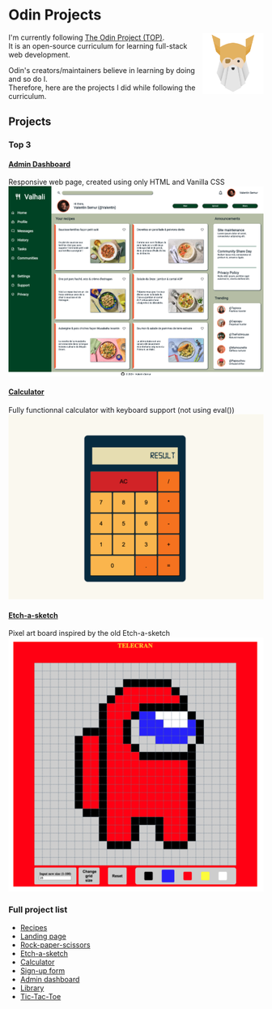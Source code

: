 # Odin Projects
<img style="float: right; height: 120px;" src="img/odin.png">

I'm currently following [The Odin Project (TOP)](https://www.theodinproject.com/).\
It is an open-source curriculum for learning full-stack web development.

Odin's creators/maintainers believe in learning by doing and so do I.\
Therefore, here are the projects I did while following the curriculum.

## Projects

### Top 3

#### [Admin Dashboard](https://valentin-semur.github.io/odin_projects/07_admin-dashboard/)
Responsive web page, created using only HTML and Vanilla CSS
<a href="https://valentin-semur.github.io/odin_projects/07_admin-dashboard/"><img src="img/07_admin-dashboard.png"></a>

#### [Calculator](https://valentin-semur.github.io/odin_projects/05_calculator/)
Fully functionnal calculator with keyboard support (not using eval()) 
<a href="https://valentin-semur.github.io/odin_projects/05_calculator/"><img src="img/05_calculator.png"></a>

#### [Etch-a-sketch](https://valentin-semur.github.io/odin_projects/04_etch-a-sketch/)
Pixel art board inspired by the old Etch-a-sketch
<a href="https://valentin-semur.github.io/odin_projects/04_etch-a-sketch/"><img src="img/04_etch-a-sketch.png"></a>


### Full project list
- [Recipes](https://valentin-semur.github.io/odin_projects/01_recipes/)
- [Landing page](https://valentin-semur.github.io/odin_projects/02_landing-page/)
- [Rock-paper-scissors](https://valentin-semur.github.io/odin_projects/03_rock-paper-scissors/)
- [Etch-a-sketch](https://valentin-semur.github.io/odin_projects/04_etch-a-sketch/)
- [Calculator](https://valentin-semur.github.io/odin_projects/05_calculator/)
- [Sign-up form](https://valentin-semur.github.io/odin_projects/06_sign-up-form/)
- [Admin dashboard](https://valentin-semur.github.io/odin_projects/07_admin-dashboard/)
- [Library](https://valentin-semur.github.io/odin_projects/08_library/)
- [Tic-Tac-Toe](https://valentin-semur.github.io/odin_projects/09_tic-tac-toe/)
